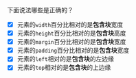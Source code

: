 下面说法哪些是正确的？

- [x] 元素的`width`百分比相对的是**包含块**宽度
- [x] 元素的`height`百分比相对的是**包含块**高度
- [x] 元素的`margin`百分比相对的是**包含块**宽度
- [x] 元素的`padding`百分比相对的是**包含块**宽度
- [x] 元素的`left`相对的是**包含块**的左边缘
- [x] 元素的`top`相对的是**包含块**的上边缘
